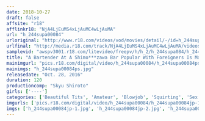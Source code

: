 ```yaml
---
date: 2018-10-27
draft: false
affsite: "r18"
afflinkr18: "NjA4LjEuMS4xLjAuMC4wLjAuMA"
url: "h_244supa00084"
urloriginal: "http://www.r18.com/videos/vod/movies/detail/-/id=h_244supa00084"
urlfinal: "http://media.r18.com/track/NjA4LjEuMS4xLjAuMC4wLjAuMA/videos/vod/movies/detail/-/id=h_244supa00084"
samplevid: "awspv3001.r18.com/litevideo/freepv/h/h_2/h_244supa084/h_244supa084_dmb_w.mp4"
title: "A Bartender At A Shimo***zawa Bar Popular With Foreigners Is Making Her One Day Only AV Debut"
mainimgurl: "pics.r18.com/digital/video/h_244supa00084/h_244supa00084ps.jpg"
mainimgs: "h_244supa00084ps.jpg"
releasedate: "Oct. 28, 2016"
duration: 120
productioncomp: "Skyu Shiroto"
girls: ['----']
categories: ['Beautiful Tits', 'Amateur', 'Blowjob', 'Squirting', 'Sex Toys', 'Hi-Def']
imgurls: ['pics.r18.com/digital/video/h_244supa00084/h_244supa00084jp-1.jpg', 'pics.r18.com/digital/video/h_244supa00084/h_244supa00084jp-2.jpg', 'pics.r18.com/digital/video/h_244supa00084/h_244supa00084jp-3.jpg', 'pics.r18.com/digital/video/h_244supa00084/h_244supa00084jp-4.jpg', 'pics.r18.com/digital/video/h_244supa00084/h_244supa00084jp-5.jpg', 'pics.r18.com/digital/video/h_244supa00084/h_244supa00084jp-6.jpg', 'pics.r18.com/digital/video/h_244supa00084/h_244supa00084jp-7.jpg', 'pics.r18.com/digital/video/h_244supa00084/h_244supa00084jp-8.jpg', 'pics.r18.com/digital/video/h_244supa00084/h_244supa00084jp-9.jpg', 'pics.r18.com/digital/video/h_244supa00084/h_244supa00084jp-10.jpg', 'pics.r18.com/digital/video/h_244supa00084/h_244supa00084jp-11.jpg', 'pics.r18.com/digital/video/h_244supa00084/h_244supa00084jp-12.jpg', 'pics.r18.com/digital/video/h_244supa00084/h_244supa00084jp-13.jpg', 'pics.r18.com/digital/video/h_244supa00084/h_244supa00084jp-14.jpg', 'pics.r18.com/digital/video/h_244supa00084/h_244supa00084jp-15.jpg', 'pics.r18.com/digital/video/h_244supa00084/h_244supa00084jp-16.jpg', 'pics.r18.com/digital/video/h_244supa00084/h_244supa00084jp-17.jpg', 'pics.r18.com/digital/video/h_244supa00084/h_244supa00084jp-18.jpg', 'pics.r18.com/digital/video/h_244supa00084/h_244supa00084jp-19.jpg', 'pics.r18.com/digital/video/h_244supa00084/h_244supa00084jp-20.jpg']
imgs: ['h_244supa00084jp-1.jpg', 'h_244supa00084jp-2.jpg', 'h_244supa00084jp-3.jpg', 'h_244supa00084jp-4.jpg', 'h_244supa00084jp-5.jpg', 'h_244supa00084jp-6.jpg', 'h_244supa00084jp-7.jpg', 'h_244supa00084jp-8.jpg', 'h_244supa00084jp-9.jpg', 'h_244supa00084jp-10.jpg', 'h_244supa00084jp-11.jpg', 'h_244supa00084jp-12.jpg', 'h_244supa00084jp-13.jpg', 'h_244supa00084jp-14.jpg', 'h_244supa00084jp-15.jpg', 'h_244supa00084jp-16.jpg', 'h_244supa00084jp-17.jpg', 'h_244supa00084jp-18.jpg', 'h_244supa00084jp-19.jpg', 'h_244supa00084jp-20.jpg']
---
```

